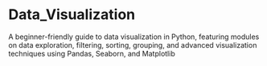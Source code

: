 # Data_Visualization
A beginner-friendly guide to data visualization in Python, featuring modules on data exploration, filtering, sorting, grouping, and advanced visualization techniques using Pandas, Seaborn, and Matplotlib
